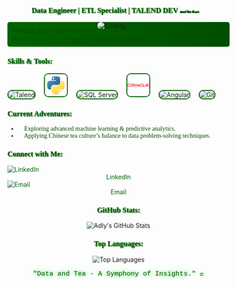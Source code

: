 <!-- Header -->
<h3 align="center" style="color: #006400; font-family: 'Verdana'; text-shadow: 1px 1px 2px #004d00;">
  Data Engineer | ETL Specialist | TALEND DEV
  <span style="font-family: 'Verdana'; font-size: 0.5em; letter-spacing: -0.05em; color: #004d00; text-shadow: 0.5px 0.5px 1px #003300;">
    𝓪𝓷𝓭 𝓽𝓮𝓪 𝓵𝓸𝓿𝓮𝓻
  </span> 🍃
</h3>

<img align="right" alt="Coding" width="300" src="https://media0.giphy.com/media/v1.Y2lkPTc5MGI3NjExY3pkZmU2ZXU2Znh2MGRjMXJrdnRsbGp4YmFnOXBzNDMzaDRqNGxlYiZlcD12MV9pbnRlcm5hbF9naWZfYnlfaWQmY3Q9Zw/mBLYrKaZJACmtum22X/giphy.webp" style="border-radius: 10px;">

<!-- Short Intro -->
<p align="left" style="color: #004d00; font-size: 1.1em; font-family: 'Lucida Console'; background: linear-gradient(135deg, #006400 0%, #004d00 100%); padding: 10px; border-radius: 5px;">
  Merging data magic with the zen of tea. Let’s brew up some innovation together!
</p>

<!-- Skills & Tools with Emphasis on Talend -->
<h3 align="left" style="color: #006400; font-family: 'Verdana'; text-shadow: 1px 1px 2px #004d00;">Skills & Tools:</h3>
<p align="left">
  <img src="https://www.vectorlogo.zone/logos/talend/talend-icon.svg" alt="Talend" width="50" height="50" style="margin-right: 15px; border: 2px solid #006400; border-radius: 10px; transition: transform 0.3s ease;" class="hover-zoom" />
  <img src="https://raw.githubusercontent.com/devicons/devicon/master/icons/python/python-original.svg" alt="Python" width="50" height="50" style="margin-right: 15px; border: 2px solid #006400; border-radius: 10px; transition: transform 0.3s ease;" class="hover-zoom" />
  <img src="https://www.vectorlogo.zone/logos/microsoft/microsoft-icon.svg" alt="SQL Server" width="50" height="50" style="margin-right: 15px; border: 2px solid #006400; border-radius: 10px; transition: transform 0.3s ease;" class="hover-zoom" />
  <img src="https://raw.githubusercontent.com/devicons/devicon/master/icons/oracle/oracle-original.svg" alt="Oracle" width="50" height="50" style="margin-right: 15px; border: 2px solid #006400; border-radius: 10px; transition: transform 0.3s ease;" class="hover-zoom" />
  <img src="https://angular.io/assets/images/logos/angular/angular.svg" alt="Angular" width="50" height="50" style="margin-right: 15px; border: 2px solid #006400; border-radius: 10px; transition: transform 0.3s ease;" class="hover-zoom" />
  <img src="https://www.vectorlogo.zone/logos/git-scm/git-scm-icon.svg" alt="Git" width="50" height="50" style="margin-right: 15px; border: 2px solid #006400; border-radius: 10px; transition: transform 0.3s ease;" class="hover-zoom" />
</p>

<!-- What I'm Working On -->
<h3 align="left" style="color: #006400; font-family: 'Verdana'; text-shadow: 1px 1px 2px #004d00;">Current Adventures:</h3>
<ul style="color: #004d00; font-family: 'Trebuchet MS';">
  <li>🌸 Exploring advanced machine learning & predictive analytics.</li>
  <li>🌸 Applying Chinese tea culture’s balance to data problem-solving techniques. 🍵</li>
</ul>

<!-- Let's Connect -->
<h3 align="left" style="color: #006400; font-family: 'Verdana'; text-shadow: 1px 1px 2px #004d00;">Connect with Me:</h3>
<p align="left">
  <a href="https://www.linkedin.com/in/adly-byby-42448b243/" target="_blank" style="text-decoration: none; color: #006400; transition: color 0.3s ease;">
    <img src="https://img.icons8.com/color/48/000000/linkedin.png" alt="LinkedIn" width="40" height="40" />
    <span style="display: block; text-align: center;">LinkedIn</span>
  </a>
  <a href="mailto:adly.byby@esprit.tn" style="text-decoration: none; color: #006400; transition: color 0.3s ease;">
    <img src="https://img.icons8.com/color/48/000000/gmail.png" alt="Email" width="40" height="40" />
    <span style="display: block; text-align: center;">Email</span>
  </a>
</p>

<!-- GitHub Stats -->
<h3 align="center" style="color: #006400; font-family: 'Verdana'; text-shadow: 1px 1px 2px #004d00;">GitHub Stats:</h3>
<p align="center">
  <img src="https://github-readme-stats.vercel.app/api?username=bybyadly&show_icons=true&count_private=true&hide_title=true&hide=prs&theme=github_dark&border_color=004d00&text_color=004d00&icon_color=006400" alt="Adly's GitHub Stats" />
</p>

<!-- Top Languages -->
<h3 align="center" style="color: #006400; font-family: 'Verdana'; text-shadow: 1px 1px 2px #004d00;">Top Languages:</h3>
<p align="center">
  <img src="https://github-readme-stats.vercel.app/api/top-langs?username=bybyadly&show_icons=true&locale=en&layout=compact&theme=github_dark&border_color=004d00&text_color=004d00" alt="Top Languages" />
</p>

<!-- Footer -->
<p align="center" style="color: #004d00; font-family: 'Courier New'; font-size: 1.1em; text-shadow: 0 0 10px #00ff00;">
  "Data and Tea - A Symphony of Insights." 🍵
</p>

<style>
.hover-zoom:hover {
  transform: scale(1.2); /* Zoom effect */
}
</style>
